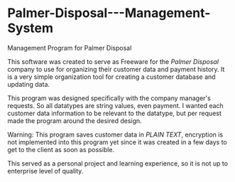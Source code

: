 # Palmer-Disposal---Management-System
Management Program for Palmer Disposal

This software was created to serve as Freeware for the *Palmer Disposal* company to use for organizing their customer data and payment history.
It is a very simple organization tool for creating a customer database and updating data.

This program was designed specifically with the company manager's requests. So all datatypes are string values, even payment.
I wanted each customer data information to be relevant to the datatype, but per request made the program around the desired design.

Warning: This program saves customer data in *PLAIN TEXT*, encryption is not implemented into this program yet since it was created in a few days to get to the client as soon as possible.

This served as a personal project and learning experience, so it is not up to enterprise level of quality.

